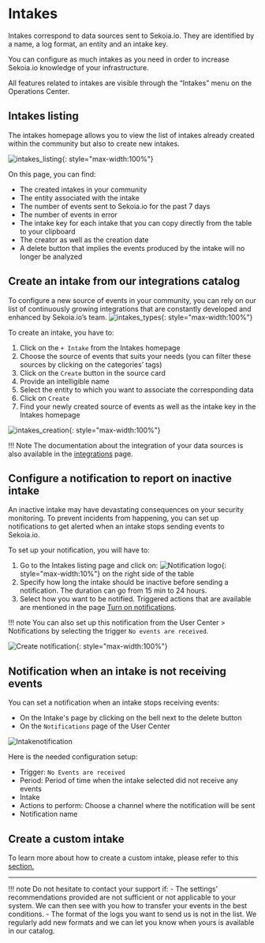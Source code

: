 # Intakes
Intakes correspond to data sources sent to Sekoia.io. They are identified by a name, a log format, an entity and an intake key.

You can configure as much intakes as you need in order to increase Sekoia.io knowledge of your infrastructure.

All features related to intakes are visible through the “Intakes” menu on the Operations Center.
## Intakes listing
The intakes homepage allows you to view the list of intakes already created within the community but also to create new intakes.

![intakes_listing](/assets/operation_center/intakes/intakes-listing.png){: style="max-width:100%"}

On this page, you can find:

- The created intakes in your community
- The entity associated with the intake
- The number of events sent to Sekoia.io for the past 7 days
- The number of events in error
- The intake key for each intake that you can copy directly from the table to your clipboard
- The creator as well as the creation date
- A delete button that implies the events produced by the intake will no longer be analyzed



## Create an intake from our integrations catalog
To configure a new source of events in your community, you can rely on our list of continuously growing integrations that are constantly developed and enhanced by Sekoia.io’s team.
![intakes_types](/assets/operation_center/intakes/intakes-types.png){: style="max-width:100%"}

To create an intake, you have to:

1. Click on the `+ Intake` from the Intakes homepage
2. Choose the source of events that suits your needs (you can filter these sources by clicking on the categories’ tags)
3. Click on the `Create` button in the source card
4. Provide an intelligible name
5. Select the entity to which you want to associate the corresponding data
6. Click on `Create`
7. Find your newly created source of events as well as the intake key in the Intakes homepage

![intakes_creation](/assets/operation_center/intakes/modal-intake-creation.png){: style="max-width:100%"}

!!! Note
    The documentation about the integration of your data sources is also available in the [integrations](integrations/index.md) page.

## Configure a notification to report on inactive intake
An inactive intake may have devastating consequences on your security monitoring. To prevent incidents from happening, you can set up notifications to get alerted when an intake stops sending events to Sekoia.io.

To set up your notification, you will have to:

1. Go to the Intakes listing page and click on:  ![Notification logo](/assets/operation_center/intakes/Monitor_intake_logo.png){: style="max-width:10%"} on the right side of the table
2. Specify how long the intake should be inactive before sending a notification. The duration can go from 15 min to 24 hours.
3. Select how you want to be notified. Triggered actions that are available are mentioned in the page [Turn on notifications](/getting_started/notifications-Listing_Creation).

!!! note
     You can also set up this notification from the User Center > Notifications by selecting the trigger `No events are received`.

![Create notification](/assets/operation_center/intakes/Monitor_intake_create_notification.png){: style="max-width:100%"}


## Notification when an intake is not receiving events

You can set a notification when an intake stops receiving events:

- On the Intake's page by clicking on the bell next to the delete button
- On the `Notifications` page of the User Center

![Intakenotification](/assets/operation_center/intakes/2022-12-30_16h35_06.png)

Here is the needed configuration setup:

- Trigger: `No Events are received`
- Period: Period of time when the intake selected did not receive any events
- Intake
- Actions to perform:  Choose a channel where the notification will be sent
- Notification name

## Create a custom intake

To learn more about how to create a custom intake, please refer to this [section.](../develop/guides/format/create_a_format.md)

---

!!! note
    Do not hesitate to contact your support if:
    - The settings’ recommendations provided are not sufficient or not applicable to your system. We can then see with you how to transfer your events in the best conditions.
    - The format of the logs you want to send us is not in the list. We regularly add new formats and we can let you know when yours is available in our catalog.

